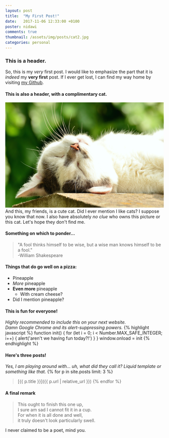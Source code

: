 ```yaml
---
layout: post
title:  "My First Post!"
date:   2017-11-06 12:33:00 +0100
poster: nidawi
comments: true
thumbnail: /assets/img/posts/cat2.jpg
categories: personal
---
```

### This is a **header**.
So, this is my _very_ first post. I would like to emphasize the part that it is _indeed_ my **very first** post.
If I ever get lost, I can find my way home by visiting [my Github](https://github.com/1dv022/ja222ts-examination-1).
#### This is also a header, with a complimentary cat.
![A cute cat](/assets/img/posts/cat1.jpg)
And this, my friends, is a cute cat. Did I ever mention I like cats? I suppose you know that now. I also have absolutely _no clue_ who owns this picture or this cat. Let's hope they don't find me.
#### Something on which to ponder...
> "A fool thinks himself to be wise, but a wise man knows himself to be a fool."  
> -William Shakespeare

#### Things that do go well on a pizza:
* Pineapple
* _More_ pineapple
* **Even more** pineapple
  * With cream cheese?
* Did I mention pineapple?

#### This is fun for everyone!
_Highly recommended to include this on your next website.  
Damn Google Chrome and its alert-suppressing powers._
{% highlight javascript %}
function init() {
  for (let i = 0; i < Number.MAX_SAFE_INTEGER; i++) {
    alert('aren\'t we having fun today?!')
  }
}
window.onload = init
{% endhighlight %}

#### Here's three posts!
_Yes, I am playing around with... uh, what did they call it? Liquid template or something like that._
{% for p in site.posts limit: 3 %}
> [{{ p.title }}]({{ p.url | relative_url }})
{% endfor %}

#### A final remark
> This ought to finish this one up,  
> I sure am sad I cannot fit it in a cup.  
> For when it is all done and well,  
> it truly doesn't look particularly swell.

I never claimed to be a poet, mind you.


